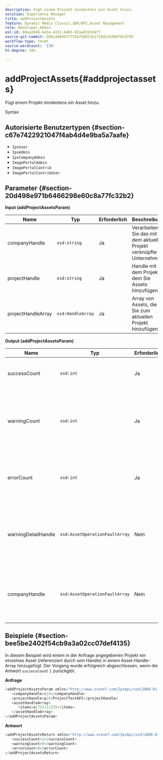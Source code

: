 ```yaml
---
description: Fügt einem Projekt mindestens ein Asset hinzu.
solution: Experience Manager
title: addProjectAssets
feature: Dynamic Media Classic,SDK/API,Asset Management
role: Developer,Admin
exl-id: 60aa2846-b41e-4131-b465-82aa832434f7
source-git-commit: b89ca96947f751b750623e1f18d2a5d86f0cd759
workflow-type: tm+mt
source-wordcount: '178'
ht-degree: 10%

---
```


# addProjectAssets{#addprojectassets}

Fügt einem Projekt mindestens ein Asset hinzu.

Syntax

## Autorisierte Benutzertypen {#section-c67e7422921047f4ab4d4e9ba5a7aafe}

* `IpsUser`
* `IpsAdmin`
* `IpsCompanyAdmin`
* `ImagePortalAdmin`
* `ImagePortalContrib`
* `ImagePortalContribUser`

## Parameter {#section-20d498e971b6466298e60c8a77fc32b2}

**Input (addProjectAssetsParam)**

| Name | Typ | Erforderlich | Beschreibung |
|---|---|---|---|
| companyHandle | `xsd:string` | Ja | Verarbeiten Sie das mit dem aktuellen Projekt verknüpfte Unternehmen. |
| projectHandle | `xsd:string` | Ja | Handle mit dem Projekt, dem Sie Assets hinzufügen. |
| projectHandleArray | `xsd:HandleArray` | Ja | Array von Assets, die Sie zum aktuellen Projekt hinzufügen. |

**Output (addProjectAssetsParam)**

| Name | Typ | Erforderlich | Beschreibung |
|---|---|---|---|
| successCount | `xsd:int` | Ja | Die Anzahl der erfolgreich hinzugefügten Assets. |
| warningCount | `xsd:int` | Ja | Die Anzahl der Warnungen, die generiert wurden, wenn der Vorgang versuchte, einem Projekt Assets hinzuzufügen. |
| errorCount | `xsd:int` | Ja | Die Anzahl der Fehler, die beim Versuch generiert wurden, einem Projekt Assets hinzuzufügen. |
| warningDetailHandle | `xsd:AssetOperationFaultArray` | Nein | Array von Warnungen, die von Assets generiert wurden, wenn der Vorgang versuchte, sie einem Projekt hinzuzufügen. |
| companyHandle | `xsd:AssetOperationFaultArray` | Nein | Array von Fehlern, die von Assets generiert wurden, wenn der Vorgang versuchte, sie einem Projekt hinzuzufügen. |

## Beispiele {#section-bee5be2402f54cb9a3a02cc07def4135}

In diesem Beispiel wird einem in der Anfrage angegebenen Projekt ein einzelnes Asset (referenziert durch sein Handle) in einem Asset-Handle-Array hinzugefügt. Der Vorgang wurde erfolgreich abgeschlossen, wenn die Antwort `successCount` `1` zurückgibt.

**Anfrage**

```java {.line-numbers}
<addProjectAssetsParam xmlns="http://www.scene7.com/IpsApi/xsd/2008-01-15">
   <companyHandle>c|6</companyHandle>
   <projectHandle>p|6|ProjectTestAPI</projectHandle>
   <assetHandleArray>
      <items>a|732|1|535</items>
   </assetHandleArray>
</addProjectAssetsParam>
```

**Antwort**

```java {.line-numbers}
<addProjectAssetsReturn xmlns="http://www.scene7.com/IpsApi/xsd/2008-01-15">
   <successCount>1</successCount>
   <warningCount>0</warningCount>
   <errorCount>0</errorCount>
</addProjectAssetsReturn>
```
